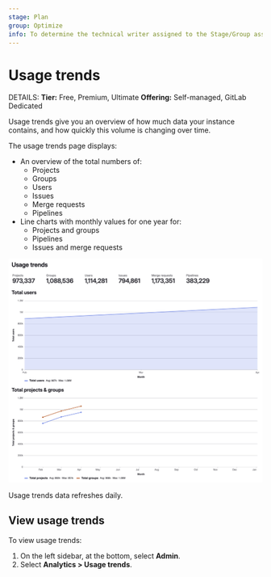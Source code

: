 ```yaml
---
stage: Plan
group: Optimize
info: To determine the technical writer assigned to the Stage/Group associated with this page, see https://handbook.gitlab.com/handbook/product/ux/technical-writing/#assignments
---
```


# Usage trends

DETAILS:
**Tier:** Free, Premium, Ultimate
**Offering:** Self-managed, GitLab Dedicated

Usage trends give you an overview of how much data your instance contains, and how quickly this volume is changing over time.

The usage trends page displays:

- An overview of the total numbers of:
  - Projects
  - Groups
  - Users
  - Issues
  - Merge requests
  - Pipelines
- Line charts with monthly values for one year for:
  - Projects and groups
  - Pipelines
  - Issues and merge requests

![Usage trends counts and charts for total users, projects and groups](img/usage_trends_v17_7.png)

Usage trends data refreshes daily.

## View usage trends

To view usage trends:

1. On the left sidebar, at the bottom, select **Admin**.
1. Select **Analytics > Usage trends**.
